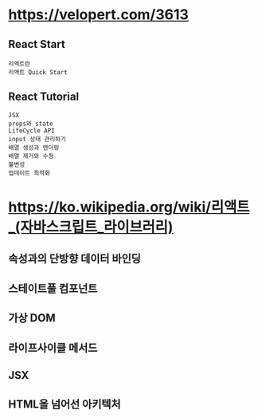 # https://velopert.com/3613
## React Start
    리액트란
    리액트 Quick Start
## React Tutorial
    JSX
    props와 state
    LifeCycle API
    input 상태 관리하기
    배열 생성과 렌더링
    배열 제거와 수정
    불변성
    업데이트 최적화

# https://ko.wikipedia.org/wiki/리액트_(자바스크립트_라이브러리)
## 속성과의 단방향 데이터 바인딩
## 스테이트풀 컴포넌트
## 가상 DOM
## 라이프사이클 메서드
## JSX
## HTML을 넘어선 아키텍처
